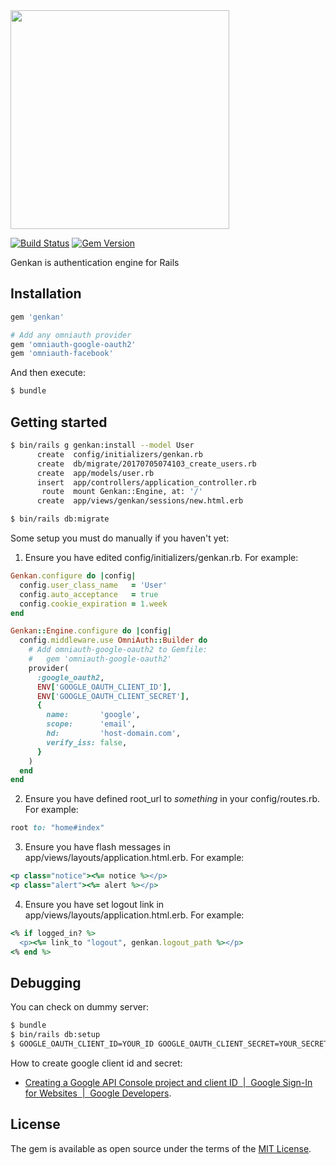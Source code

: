 <img width="350" src="https://user-images.githubusercontent.com/15371677/27876034-6f54c860-61f0-11e7-8ebb-0623227ee491.png">

[![Build Status](https://travis-ci.org/yhirano55/genkan.svg?branch=master)](https://travis-ci.org/yhirano55/genkan)
[![Gem Version](https://badge.fury.io/rb/genkan.svg)](https://badge.fury.io/rb/genkan)

Genkan is authentication engine for Rails

## Installation

```ruby
gem 'genkan'

# Add any omniauth provider
gem 'omniauth-google-oauth2'
gem 'omniauth-facebook'
```

And then execute:

```bash
$ bundle
```

## Getting started

```bash
$ bin/rails g genkan:install --model User
      create  config/initializers/genkan.rb
      create  db/migrate/20170705074103_create_users.rb
      create  app/models/user.rb
      insert  app/controllers/application_controller.rb
       route  mount Genkan::Engine, at: '/'
      create  app/views/genkan/sessions/new.html.erb

$ bin/rails db:migrate
```

Some setup you must do manually if you haven't yet:

1. Ensure you have edited config/initializers/genkan.rb.
   For example:

  ```ruby
  Genkan.configure do |config|
    config.user_class_name   = 'User'
    config.auto_acceptance   = true
    config.cookie_expiration = 1.week
  end

  Genkan::Engine.configure do |config|
    config.middleware.use OmniAuth::Builder do
      # Add omniauth-google-oauth2 to Gemfile:
      #   gem 'omniauth-google-oauth2'
      provider(
        :google_oauth2,
        ENV['GOOGLE_OAUTH_CLIENT_ID'],
        ENV['GOOGLE_OAUTH_CLIENT_SECRET'],
        {
          name:       'google',
          scope:      'email',
          hd:         'host-domain.com',
          verify_iss: false,
        }
      )
    end
  end
  ```

2. Ensure you have defined root_url to *something* in your config/routes.rb.
   For example:

  ```ruby
  root to: "home#index"
  ```

3. Ensure you have flash messages in app/views/layouts/application.html.erb.
   For example:

  ```ruby
  <p class="notice"><%= notice %></p>
  <p class="alert"><%= alert %></p>
  ```

4. Ensure you have set logout link in app/views/layouts/application.html.erb.
   For example:

  ```ruby
  <% if logged_in? %>
    <p><%= link_to "logout", genkan.logout_path %></p>
  <% end %>
  ```

## Debugging

You can check on dummy server:

```bash
$ bundle
$ bin/rails db:setup
$ GOOGLE_OAUTH_CLIENT_ID=YOUR_ID GOOGLE_OAUTH_CLIENT_SECRET=YOUR_SECRET bin/rails s
```

How to create google client id and secret:

- [Creating a Google API Console project and client ID  |  Google Sign-In for Websites  |  Google Developers](https://developers.google.com/identity/sign-in/web/devconsole-project).

## License
The gem is available as open source under the terms of the [MIT License](http://opensource.org/licenses/MIT).
